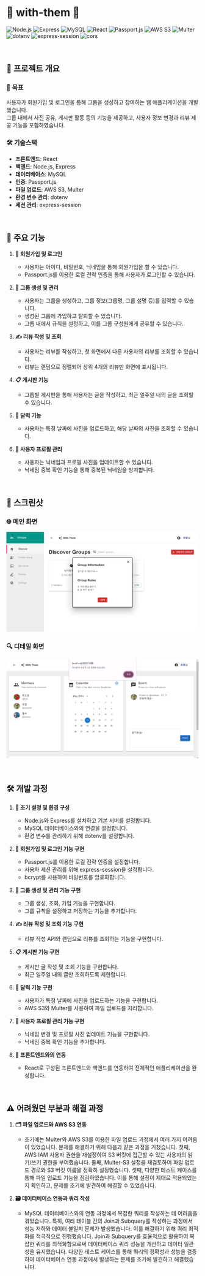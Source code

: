# 👥 with-them 👥

![Node.js](https://img.shields.io/badge/Node.js-339933?style=for-the-badge&logo=nodedotjs&logoColor=white) ![Express](https://img.shields.io/badge/Express-000000?style=for-the-badge&logo=express&logoColor=white) ![MySQL](https://img.shields.io/badge/MySQL-4479A1?style=for-the-badge&logo=mysql&logoColor=white) ![React](https://img.shields.io/badge/React-61DAFB?style=for-the-badge&logo=react&logoColor=black) ![Passport.js](https://img.shields.io/badge/Passport.js-34E27A?style=for-the-badge&logo=passport&logoColor=black) ![AWS S3](https://img.shields.io/badge/AWS%20S3-569A31?style=for-the-badge&logo=amazons3&logoColor=white) ![Multer](https://img.shields.io/badge/Multer-F66A0A?style=for-the-badge&logo=multer&logoColor=white) ![dotenv](https://img.shields.io/badge/dotenv-ECD53F?style=for-the-badge&logo=dotenv&logoColor=black) ![express-session](https://img.shields.io/badge/express--session-337AB7?style=for-the-badge&logo=express-session&logoColor=white) ![cors](https://img.shields.io/badge/CORS-DB7093?style=for-the-badge&logo=cors&logoColor=white)

<br>

## 🌟 프로젝트 개요

### 🎯 목표

사용자가 회원가입 및 로그인을 통해 그룹을 생성하고 참여하는 웹 애플리케이션을 개발했습니다.<br>
그룹 내에서 사진 공유, 게시판 활동 등의 기능을 제공하고, 사용자 정보 변경과 리뷰 제공 기능을 포함하였습니다.

### 🛠️ 기술스택

- **프론트엔드**: React
- **백엔드**: Node.js, Express
- **데이터베이스**: MySQL
- **인증**: Passport.js
- **파일 업로드**: AWS S3, Multer
- **환경 변수 관리**: dotenv
- **세션 관리**: express-session

<br>

## 🚀 주요 기능

1. **🔑 회원가입 및 로그인**
    - 사용자는 아이디, 비밀번호, 닉네임을 통해 회원가입을 할 수 있습니다.
    - Passport.js를 이용한 로컬 전략 인증을 통해 사용자가 로그인할 수 있습니다.

2. **👥 그룹 생성 및 관리**
    - 사용자는 그룹을 생성하고, 그룹 정보(그룹명, 그룹 설명 등)를 입력할 수 있습니다.
    - 생성된 그룹에 가입하고 탈퇴할 수 있습니다.
    - 그룹 내에서 규칙을 설정하고, 이를 그룹 구성원에게 공유할 수 있습니다.

3. **✍️ 리뷰 작성 및 조회**
    - 사용자는 리뷰를 작성하고, 첫 화면에서 다른 사용자의 리뷰를 조회할 수 있습니다.
    - 리뷰는 랜덤으로 정렬되어 상위 4개의 리뷰만 화면에 표시됩니다.

4. **📋 게시판 기능**
    - 그룹별 게시판을 통해 사용자는 글을 작성하고, 최근 일주일 내의 글을 조회할 수 있습니다.

5. **📅 달력 기능**
    - 사용자는 특정 날짜에 사진을 업로드하고, 해당 날짜의 사진을 조회할 수 있습니다.

6. **👤 사용자 프로필 관리**
    - 사용자는 닉네임과 프로필 사진을 업데이트할 수 있습니다.
    - 닉네임 중복 확인 기능을 통해 중복된 닉네임을 방지합니다.

<br>

## 📸 스크린샷

### 🌐 메인 화면
![Main Screen](./git-images/git-main.png)

### 🔍 디테일 화면
![Detail Screen](./git-images/git-detail.png)

<br>

## 🛠️ 개발 과정

1. **🔧 초기 설정 및 환경 구성**
    - Node.js와 Express를 설치하고 기본 서버를 설정합니다.
    - MySQL 데이터베이스와의 연결을 설정합니다.
    - 환경 변수를 관리하기 위해 dotenv를 설정합니다.

2. **🔐 회원가입 및 로그인 기능 구현**
    - Passport.js를 이용한 로컬 전략 인증을 설정합니다.
    - 사용자 세션 관리를 위해 express-session을 설정합니다.
    - bcrypt를 사용하여 비밀번호를 암호화합니다.

3. **👥 그룹 생성 및 관리 기능 구현**
    - 그룹 생성, 조회, 가입 기능을 구현합니다.
    - 그룹 규칙을 설정하고 저장하는 기능을 추가합니다.

4. **✍️ 리뷰 작성 및 조회 기능 구현**
    - 리뷰 작성 API와 랜덤으로 리뷰를 조회하는 기능을 구현합니다.

5. **📋 게시판 기능 구현**
    - 게시판 글 작성 및 조회 기능을 구현합니다.
    - 최근 일주일 내의 글만 조회하도록 제한합니다.

6. **📅 달력 기능 구현**
    - 사용자가 특정 날짜에 사진을 업로드하는 기능을 구현합니다.
    - AWS S3와 Multer를 사용하여 파일 업로드를 처리합니다.

7. **👤 사용자 프로필 관리 기능 구현**
    - 닉네임 변경 및 프로필 사진 업데이트 기능을 구현합니다.
    - 닉네임 중복 확인 기능을 추가합니다.

8. **🔗 프론트엔드와의 연동**
    - React로 구성된 프론트엔드와 백엔드를 연동하여 전체적인 애플리케이션을 완성합니다.

<br>

## ⚠️ 어려웠던 부분과 해결 과정

1. **🗂️ 파일 업로드와 AWS S3 연동**
    - 초기에는 Multer와 AWS S3를 이용한 파일 업로드 과정에서 여러 가지 어려움이 있었습니다. 문제를 해결하기 위해 다음과 같은 과정을 거쳤습니다. 첫째, AWS IAM 사용자 권한을 재설정하여 S3 버킷에 접근할 수 있는 사용자의 읽기/쓰기 권한을 부여했습니다. 둘째, Multer-S3 설정을 재검토하여 파일 업로드 경로와 S3 버킷 이름을 정확히 설정했습니다. 셋째, 다양한 테스트 케이스를 통해 파일 업로드 기능을 점검하였습니다. 이를 통해 설정이 제대로 적용되었는지 확인하고, 문제를 조기에 발견하여 해결할 수 있었습니다.

2. **🗃️ 데이터베이스 연동과 쿼리 작성**
    - MySQL 데이터베이스와의 연동 과정에서 복잡한 쿼리를 작성하는 데 어려움을 겪었습니다. 특히, 여러 테이블 간의 Join과 Subquery를 작성하는 과정에서 성능 저하와 데이터 불일치 문제가 발생했습니다. 이를 해결하기 위해 쿼리 최적화를 적극적으로 진행했습니다. Join과 Subquery를 효율적으로 활용하여 복잡한 쿼리를 최적화함으로써 데이터베이스 쿼리 성능을 개선하고 데이터 일관성을 유지했습니다. 다양한 테스트 케이스를 통해 쿼리의 정확성과 성능을 검증하여 데이터베이스 연동 과정에서 발생하는 문제를 조기에 발견하고 해결했습니다.

